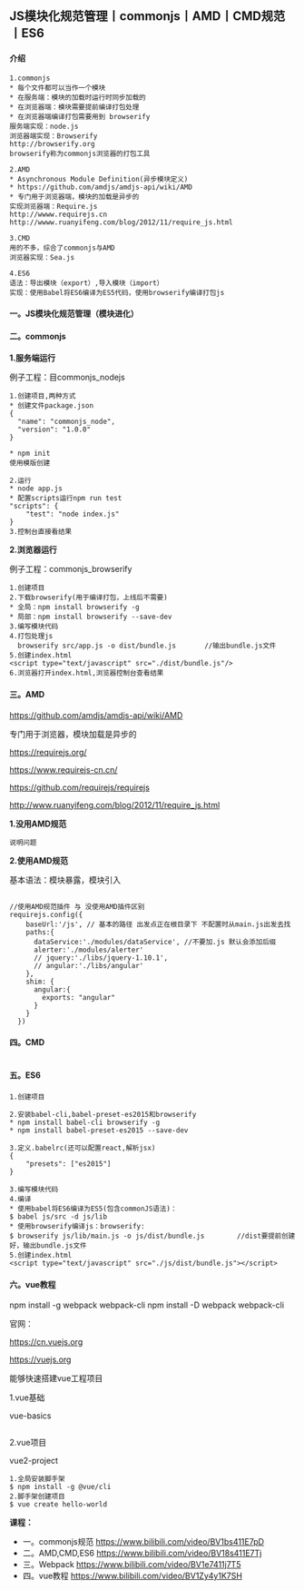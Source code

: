 ## JS模块化规范管理丨commonjs丨AMD丨CMD规范丨ES6



#### 介绍

```
1.commonjs
* 每个文件都可以当作一个模块
* 在服务端：模块的加载时运行时同步加载的
* 在浏览器端：模块需要提前编译打包处理
* 在浏览器端编译打包需要用到 browserify
服务端实现：node.js
浏览器端实现：Browserify
http://browserify.org
browserify称为commonjs浏览器的打包工具

2.AMD
* Asynchronous Module Definition(异步模块定义)
* https://github.com/amdjs/amdjs-api/wiki/AMD
* 专门用于浏览器端，模块的加载是异步的
实现浏览器端：Require.js
http://wwww.requirejs.cn
http://wwww.ruanyifeng.com/blog/2012/11/require_js.html

3.CMD
用的不多，综合了commonjs与AMD
浏览器实现：Sea.js

4.ES6
语法：导出模块（export）,导入模块（import）
实现：使用Babel将ES6编译为ES5代码，使用browserify编译打包js

```

#### 一。JS模块化规范管理（模块进化）

#### 二。commonjs

**1.服务端运行**

例子工程：目commonjs_nodejs

```
1.创建项目,两种方式
* 创建文件package.json
{
  "name": "commonjs_node",
  "version": "1.0.0"
}

* npm init
使用模版创建

2.运行
* node app.js
* 配置scripts运行npm run test
"scripts": {
	"test": "node index.js"
}
3.控制台直接看结果
```

**2.浏览器运行**

例子工程：commonjs_browserify

```
1.创建项目
2.下载browserify(用于编译打包，上线后不需要)
* 全局：npm install browserify -g
* 局部：npm install browserify --save-dev
3.编写模块代码
4.打包处理js
  browserify src/app.js -o dist/bundle.js		//输出bundle.js文件
5.创建index.html
<script type="text/javascript" src="./dist/bundle.js"/>
6.浏览器打开index.html,浏览器控制台查看结果
```

#### 三。AMD

https://github.com/amdjs/amdjs-api/wiki/AMD

专门用于浏览器，模块加载是异步的

https://requirejs.org/

https://www.requirejs-cn.cn/

https://github.com/requirejs/requirejs

http://www.ruanyifeng.com/blog/2012/11/require_js.html

**1.没用AMD规范**

```
说明问题
```

**2.使用AMD规范**

基本语法：模块暴露，模块引入

```

//使用AMD规范插件 与 没使用AMD插件区别
requirejs.config({
    baseUrl:'/js', // 基本的路径 出发点正在根目录下 不配置时从main.js出发去找
    paths:{
      dataService:'./modules/dataService', //不要加.js 默认会添加后缀
      alerter:'./modules/alerter'
      // jquery:'./libs/jquery-1.10.1',
      // angular:'./libs/angular'
    },
    shim: {
      angular:{
        exports: "angular"
      }
    }
  })
```

#### 四。CMD

```

```

#### 五。ES6

```
1.创建项目

2.安装babel-cli,babel-preset-es2015和browserify
* npm install babel-cli browserify -g
* npm install babel-preset-es2015 --save-dev

3.定义.babelrc(还可以配置react,解析jsx)
{
	"presets": ["es2015"]
}

3.编写模块代码
4.编译
* 使用babel将ES6编译为ES5(包含commonJS语法)：
$ babel js/src -d js/lib
* 使用browserify编译js：browserify:
$ browserify js/lib/main.js -o js/dist/bundle.js		//dist要提前创建好，输出bundle.js文件
5.创建index.html
<script type="text/javascript" src="./js/dist/bundle.js"></script>
```

#### 六。vue教程

npm install -g webpack webpack-cli
npm install -D webpack webpack-cli

官网：

https://cn.vuejs.org

https://vuejs.org

能够快速搭建vue工程项目

1.vue基础

vue-basics

```

```

2.vue项目

vue2-project

```
1.全局安装脚手架
$ npm install -g @vue/cli
2.脚手架创建项目
$ vue create hello-world

```

**课程：**

* 一。commonjs规范
  https://www.bilibili.com/video/BV1bs411E7pD
* 二。AMD,CMD,ES6
  https://www.bilibili.com/video/BV18s411E7Tj
* 三。Webpack
  https://www.bilibili.com/video/BV1e7411j7T5
* 四。vue教程
  https://www.bilibili.com/video/BV1Zy4y1K7SH





